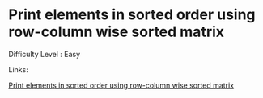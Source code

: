 # Print elements in sorted order using row-column wise sorted matrix

Difficulty Level : Easy

Links:

[Print elements in sorted order using row-column wise sorted matrix](https://www.geeksforgeeks.org/problems/sorted-matrix2333/1)